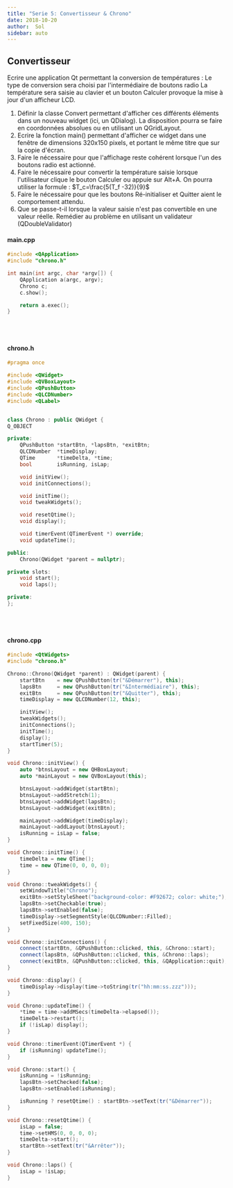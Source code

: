 ```yaml
---
title: "Serie 5: Convertisseur & Chrono"
date: 2018-10-20
author:  Sol
sidebar: auto
---
```


##  Convertisseur

Ecrire une application Qt permettant la conversion de températures : Le type de conversion sera choisi par l'intermédiaire de boutons radio La température sera saisie au clavier et un bouton Calculer provoque la mise à jour d'un afficheur LCD.

1. Définir la classe Convert permettant d'afficher ces différents éléments dans un nouveau widget (ici, un QDialog). La disposition pourra se faire en coordonnées absolues ou en utilisant un QGridLayout.
2. Ecrire la fonction main() permettant d'afficher ce widget dans une fenêtre de dimensions 320x150 pixels, et portant le même titre que sur la copie d'écran.
3. Faire le nécessaire pour que l'affichage reste cohérent lorsque l'un des boutons radio est actionné. 
4. Faire le nécessaire pour convertir la température saisie lorsque l'utilisateur clique le bouton Calculer ou appuie sur Alt+A. On pourra utiliser la formule : $T_c=\frac{5(T_f -32)}{9}$
5. Faire le nécessaire pour que les boutons Ré-initialiser et Quitter aient le comportement attendu.
6. Que se passe-t-il lorsque la valeur saisie n'est pas convertible en une valeur réelle. Remédier au problème
en utilisant un validateur (QDoubleValidator)

<Spoiler>

#### main.cpp

```cpp
#include <QApplication>
#include "chrono.h"

int main(int argc, char *argv[]) {
    QApplication a(argc, argv);
    Chrono c;
    c.show();

    return a.exec();
}
```

<br>
<br>

#### chrono.h
```cpp
#pragma once

#include <QWidget>
#include <QVBoxLayout>
#include <QPushButton>
#include <QLCDNumber>
#include <QLabel>


class Chrono : public QWidget {
Q_OBJECT

private:
    QPushButton *startBtn, *lapsBtn, *exitBtn;
    QLCDNumber  *timeDisplay;
    QTime       *timeDelta, *time;
    bool        isRunning, isLap;

    void initView();
    void initConnections();

    void initTime();
    void tweakWidgets();

    void resetQtime();
    void display();

    void timerEvent(QTimerEvent *) override;
    void updateTime();

public:
    Chrono(QWidget *parent = nullptr);

private slots:
    void start();
    void laps();

private:
};
```

<br>
<br>

#### chrono.cpp
```cpp
#include <QtWidgets>
#include "chrono.h"

Chrono::Chrono(QWidget *parent) : QWidget(parent) {
    startBtn    = new QPushButton(tr("&Démarrer"), this);
    lapsBtn     = new QPushButton(tr("&Intermédiaire"), this);
    exitBtn     = new QPushButton(tr("&Quitter"), this);
    timeDisplay = new QLCDNumber(12, this);

    initView();
    tweakWidgets();
    initConnections();
    initTime();
    display();
    startTimer(5);
}

void Chrono::initView() {
    auto *btnsLayout = new QHBoxLayout;
    auto *mainLayout = new QVBoxLayout(this);

    btnsLayout->addWidget(startBtn);
    btnsLayout->addStretch(1);
    btnsLayout->addWidget(lapsBtn);
    btnsLayout->addWidget(exitBtn);

    mainLayout->addWidget(timeDisplay);
    mainLayout->addLayout(btnsLayout);
    isRunning = isLap = false;
}

void Chrono::initTime() {
    timeDelta = new QTime();
    time = new QTime(0, 0, 0, 0);
}

void Chrono::tweakWidgets() {
    setWindowTitle("Chrono");
    exitBtn->setStyleSheet("background-color: #F92672; color: white;");
    lapsBtn->setCheckable(true);
    lapsBtn->setEnabled(false);
    timeDisplay->setSegmentStyle(QLCDNumber::Filled);
    setFixedSize(400, 150);
}

void Chrono::initConnections() {
    connect(startBtn, &QPushButton::clicked, this, &Chrono::start);
    connect(lapsBtn, &QPushButton::clicked, this, &Chrono::laps);
    connect(exitBtn, &QPushButton::clicked, this, &QApplication::quit);
}

void Chrono::display() {
    timeDisplay->display(time->toString(tr("hh:mm:ss.zzz")));
}

void Chrono::updateTime() {
    *time = time->addMSecs(timeDelta->elapsed());
    timeDelta->restart();
    if (!isLap) display();
}

void Chrono::timerEvent(QTimerEvent *) {
    if (isRunning) updateTime();
}

void Chrono::start() {
    isRunning = !isRunning;
    lapsBtn->setChecked(false);
    lapsBtn->setEnabled(isRunning);

    isRunning ? resetQtime() : startBtn->setText(tr("&Démarrer"));
}

void Chrono::resetQtime() {
    isLap = false;
    time->setHMS(0, 0, 0, 0);
    timeDelta->start();
    startBtn->setText(tr("&Arrêter"));
}

void Chrono::laps() {
    isLap = !isLap;
}
```




</Spoiler>


